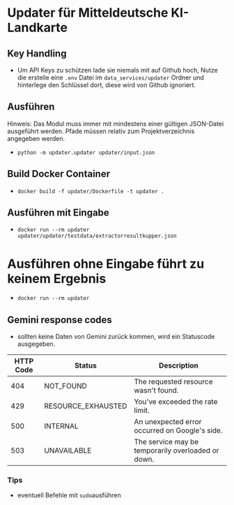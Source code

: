 # Updater für Mitteldeutsche KI-Landkarte

## Key Handling
 - Um API Keys zu schützen lade sie niemals mit auf Github hoch, Nutze die erstelle eine `.env` Datei im `data_services/updater` Ordner und hinterlege den Schlüssel dort, diese wird von Github ignoriert. 
## Ausführen
Hinweis: Das Modul muss immer mit mindestens einer gültigen JSON-Datei ausgeführt werden. Pfade müssen relativ zum Projektverzeichnis angegeben werden.

- `python -m updater.updater updater/input.json`

## Build Docker Container

- `docker build -f updater/Dockerfile -t updater . `

## Ausführen mit Eingabe

- `docker run --rm updater updater/updater/testdata/extractorresultkupper.json`

# Ausführen ohne Eingabe führt zu keinem Ergebnis
- `docker run --rm updater`

## Gemini response codes
 - sollten keine Daten von Gemini zurück kommen, wird ein Statuscode ausgegeben. 

| HTTP Code | Status             | Description                                             |
|-----------|--------------------|---------------------------------------------------------|
| 404       | NOT_FOUND          | The requested resource wasn't found.                   |
| 429       | RESOURCE_EXHAUSTED | You've exceeded the rate limit.                        |
| 500       | INTERNAL           | An unexpected error occurred on Google's side.         |
| 503       | UNAVAILABLE        | The service may be temporarily overloaded or down.     |


### Tips
- eventuell Befehle mit `sudo`ausführen

